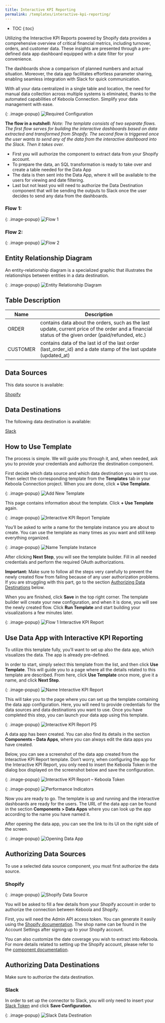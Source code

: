 ```yaml
---
title: Interactive KPI Reporting
permalink: /templates/interactive-kpi-reporting/
---
```


* TOC
{:toc}

Utilizing the Interactive KPI Reports powered by Shopify data provides a comprehensive overview of critical financial metrics, including turnover, 
orders, and customer data. These insights are presented through a pre-defined data app dashboard equipped with a date filter for your convenience. 

The dashboards show a comparison of planned numbers and actual situation. Moreover, the data app facilitates effortless parameter sharing, enabling seamless
integration with Slack for quick communication. 

With all your data centralized in a single table and location, the need for manual data collection across multiple systems is eliminated, 
thanks to the automated capabilities of Keboola Connection. Simplify your data management with ease.

{: .image-popup}
![Required Configuration](/templates/interactive-kpi-reporting/required-config.png)

**The flow in a nutshell:**
*Note: The template consists of two separate flows. The first flow serves for building the interactive dashboards based on data extracted and transformed from Shopify. The second flow is triggered once the user wants to send any of the data from the interactive dashboard into the Slack. Then it takes over.*

- First you will authorize the component to extract data from your Shopify account. 
- To prepare the data, an SQL transformation is ready to take over and create a table needed for the Data App
- The data is then sent into the Data App, where it will be available to the users for viewing and date filtering.
- Last but not least you will need to authorize the Data Destination component that will be sending the outputs to Slack once the user decides to send any data from the dashboards.

### Flow 1:

{: .image-popup}
![Flow 1](/templates/interactive-kpi-reporting/flow1.png)

### Flow 2:

{: .image-popup}
![Flow 2](/templates/interactive-kpi-reporting/flow2.png)

## Entity Relationship Diagram
An entity-relationship diagram is a specialized graphic that illustrates the relationships between entities in a data destination.

{: .image-popup}
![Entity Relationship Diagram](/templates/interactive-kpi-reporting/entity-rel-diagram.png)

## Table Description

| Name | Description |
|---|---|
| ORDER | contains data about the orders, such as the last update, current price of the order and a financial status of the given order (paid/refunded, etc.) |
| CUSTOMER | contains data of the last id of the last order (last_order_id) and a date stamp of the last update (updated_at) |

## Data Sources
This data source is available:

[Shopify](https://components.keboola.com/components/kds-team.ex-shopify)

## Data Destinations
The following data destination is available:

[Slack](https://slack.com/)

## How to Use Template
The process is simple. We will guide you through it, and, when needed, ask you to provide your credentials and authorize the destination component.

First decide which data source and which data destination you want to use. Then select the corresponding template from the **Templates** tab 
in your Keboola Connection project. When you are done, click **+ Use Template**.

{: .image-popup}
![Add New Template](/templates/interactive-kpi-reporting/add-new-template.png)

This page contains information about the template. Click **+ Use Template** again.

{: .image-popup}
![Interactive KPI Report Template](/templates/interactive-kpi-reporting/int-kpi-report.png)

You’ll be asked to write a name for the template instance you are about to create. You can use the template as many times as you want and still keep everything organized.

{: .image-popup}
![Name Template Instance](/templates/interactive-kpi-reporting/name-template.png)

After clicking **Next Step**, you will see the template builder. Fill in all needed credentials and perform the required OAuth authorizations.

**Important:** Make sure to follow all the steps very carefully to prevent the newly created flow from failing because of any user authorization problems. 
If you are struggling with this part, go to the section [Authorizing Data Destinations](/templates/interactive-kpi-reporting/#authorizing-data-destinations) below.

When you are finished, click **Save** in the top right corner. The template builder will create your new configuration, and when it is done, 
you will see the newly created flow. Click **Run Template** and start building your visualizations a few minutes later.

{: .image-popup}
![Flow 1 Interactive KPI Report](/templates/interactive-kpi-reporting/flow1-report.png)

## Use Data App with Interactive KPI Reporting
To utilize this template fully, you’ll want to set up also the data app, which visualizes the data. The app is already pre-defined. 

In order to start, simply select this template from the list, and then click **Use Template**. This will guide you to a page where all the details 
related to this template are described. From here, click **Use Template** once more, give it a name, and click **Next Step**.

{: .image-popup}
![Name Interactive KPI Report](/templates/interactive-kpi-reporting/name-int-kpi-report.png)

This will take you to the page where you can set up the template containing the data app configuration. Here, you will need to provide credentials for the data sources and data destinations you want to use. Once you have completed this step, you can launch your data app using this template.

{: .image-popup}
![Interactive KPI Report PS](/templates/interactive-kpi-reporting/int-kpi-report-ps.png)

A data app has been created. You can also find its details in the section **Components – Data Apps**, where you can always edit the data apps you have created.

Below, you can see a screenshot of the data app created from the Interactive KPI Report template. Don’t worry, when configuring the app 
for the Interactive KPI Report, you only need to insert the Keboola Token in the dialog box displayed on the screenshot below and save the configuration.

{: .image-popup}
![Interactive KPI Report – Keboola Token](/templates/interactive-kpi-reporting/keboola-token.png)

{: .image-popup}
![Performance Indicators](/templates/interactive-kpi-reporting/performance-indicators.png)

Now you are ready to go. The template is up and running and the interactive dashboards are ready for the users. 
The URL of the data app can be found in the section **Components > Data Apps** where you can look up the app according to the name you have named it. 

After opening the data app, you can see the link to its UI on the right side of the screen. 

{: .image-popup}
![Opening Data App](/templates/interactive-kpi-reporting/opening-app.png)

## Authorizing Data Sources
To use a selected data source component, you must first authorize the data source. 

### Shopify

{: .image-popup}
![Shopify Data Source](/templates/interactive-kpi-reporting/shopify-source.png)

You will be asked to fill a few details from your Shopify account in order to authorize the connection between Keboola and Shopify. 

First, you will need the Admin API access token. 
You can generate it easily using 
the [Shopify documentation](https://www.shopify.com/partners/blog/17056443-how-to-generate-a-shopify-api-token). 
The shop name can be found in the Account Settings after signing up to your Shopify account. 

You can also customize the date coverage you wish to extract into Keboola. For more details related to setting up the Shopify account, 
please refer to the [component documentation](https://components.keboola.com/components/kds-team.ex-shopify).

## Authorizing Data Destinations
Make sure to authorize the data destination.

### Slack
In order to set up the connector to Slack, you will only need to insert your [Slack Token](https://api.slack.com/authentication/token-types) 
and click **Save Configuration**.

{: .image-popup}
![Slack Data Destination](/templates/interactive-kpi-reporting/slack-destination.png)

